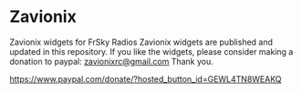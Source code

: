 # Zavionix
Zavionix widgets for FrSky Radios
Zavionix widgets are published and updated in this repository.
If you like the widgets, please consider making a donation to paypal: zavionixrc@gmail.com
Thank you.

https://www.paypal.com/donate/?hosted_button_id=GEWL4TN8WEAKQ

